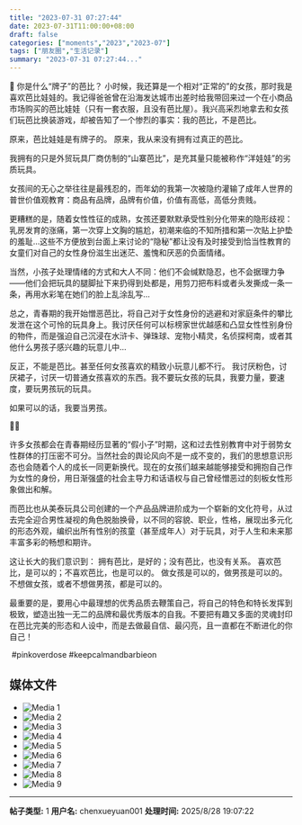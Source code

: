 ```yaml
---
title: "2023-07-31 07:27:44"
date: 2023-07-31T11:00:00+08:00
draft: false
categories: ["moments","2023","2023-07"]
tags: ["朋友圈","生活记录"]
summary: "2023-07-31 07:27:44..."
---
```


👠 你是什么“牌子”的芭比？
​
小时候，我还算是一个相对“正常的”的女孩，那时我是喜欢芭比娃娃的。我记得爸爸曾在沿海发达城市出差时给我带回来过一个在小商品市场购买的芭比娃娃（只有一套衣服，且没有芭比屋）。我兴高采烈地拿去和女孩们玩芭比换装游戏，却被告知了一个惨烈的事实：我的芭比，不是芭比。

原来，芭比娃娃是有牌子的。
原来，​我从来没有拥有过真正的芭比。

我拥有的只是外贸玩具厂商仿制的“山寨芭比”，是充其量只能被称作“洋娃娃”的劣质玩具。

女孩间的无心之举往往是最残忍的，而年幼的我第一次被隐约灌输了成年人世界的普世价值观教育：商品有品牌，品牌有价值，价值有高低，高低分贵贱。

更糟糕的是，随着女性性征的成熟，女孩还要默默承受性别分化带来的隐形歧视：乳房发育的涨痛，第一次穿上文胸的尴尬，初潮来临的不知所措和第一次贴上护垫的羞耻…这些不方便放到台面上来讨论的“隐秘”都让没有及时接受到恰当性教育的女童们对自己的女性身份滋生出迷茫、羞愧和厌恶的负面情绪。

当然，小孩子处理情绪的方式和大人不同：他们不会缄默隐忍，也不会据理力争——他们会把玩具的腿脚扯下来扔得到处都是，用剪刀把布料或者头发撕成一条一条，再用水彩笔在她们的脸上乱涂乱写…

总之，青春期的我开始憎恶芭比，将自己对于女性身份的逃避和对家庭条件的攀比发泄在这个可怜的玩具身上。我讨厌任何可以标榜家世优越感和凸显女性性别身份的物件，而是强迫自己沉浸在水浒卡、弹珠球、宠物小精灵，名侦探柯南，或者其他什么男孩子感兴趣的玩意儿中… 

反正，不能是芭比。甚至任何女孩喜欢的精致小玩意儿都不行。
我讨厌粉色，讨厌裙子，讨厌一切普通女孩喜欢的东西。我不要玩女孩的玩具，我要力量，要速度，要玩男孩玩的玩具。

如果可以的话，我要当男孩。

🤦‍♀️

许多女孩都会在青春期经历显著的“假小子”时期，这和过去性别教育中对于弱势女性群体的打压密不可分。当然社会的舆论风向不是一成不变的，我们的思想意识形态也会随着个人的成长一同更新换代。现在的女孩们越来越能够接受和拥抱自己作为女性的身份，用日渐强盛的社会主导力和话语权与自己曾经憎恶过的刻板女性形象做出和解。

而芭比也从美泰玩具公司创建的一个产品品牌进阶成为一个崭新的文化符号，从过去完全迎合男性凝视的角色脱胎换骨，以不同的容貌、职业，性格，展现出多元化的形态外观，编织出所有性别的孩童（甚至成年人）对于玩具，对于人生和未来那丰富多彩的畅想和期许。

这让长大的我们意识到：
拥有芭比，是好的；没有芭比，也没有关系。
喜欢芭比，是可以的；不喜欢芭比，也是可以的。
做女孩是可以的，做男孩是可以的。
不想做女孩，或者不想做男孩，都是可以的。

最重要的是，要用心中最理想的优秀品质去鞭策自己，将自己的特色和特长发挥到极致，塑造出独一无二的品牌和最优秀版本的自我。不要把有趣又多面的灵魂封印在芭比完美的形态和人设中，而是去做最自信、最闪亮，且一直都在不断进化的你自己！

​
​#pinkoverdose
​#keepcalmandbarbieon

## 媒体文件

- ![Media 1](/Moments/photos/2023-07-31/202307310727440.jpg)
- ![Media 2](/Moments/photos/2023-07-31/202307310727441.jpg)
- ![Media 3](/Moments/photos/2023-07-31/202307310727442.jpg)
- ![Media 4](/Moments/photos/2023-07-31/202307310727443.jpg)
- ![Media 5](/Moments/photos/2023-07-31/202307310727444.jpg)
- ![Media 6](/Moments/photos/2023-07-31/202307310727445.jpg)
- ![Media 7](/Moments/photos/2023-07-31/202307310727446.jpg)
- ![Media 8](/Moments/photos/2023-07-31/202307310727447.jpg)
- ![Media 9](/Moments/photos/2023-07-31/202307310727448.jpg)

---

**帖子类型:** 1
**用户名:** chenxueyuan001
**处理时间:** 2025/8/28 19:07:22